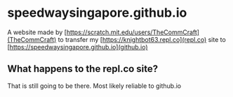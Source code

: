 # speedwaysingapore.github.io
A website made by [https://scratch.mit.edu/users/TheCommCraft](TheCommCraft) to transfer my [https://knightbot63.repl.co](repl.co) site to [https://speedwaysingapore.github.io](github.io)
## What happens to the repl.co site?
That is still going to be there. Most likely reliable to github.io
